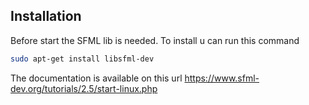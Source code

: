 ## Installation

Before start the SFML lib is needed. To install u can run this command 

```bash
sudo apt-get install libsfml-dev
```

The documentation is available on this url https://www.sfml-dev.org/tutorials/2.5/start-linux.php